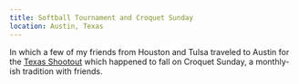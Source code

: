 ```yaml
---
title: Softball Tournament and Croquet Sunday
location: Austin, Texas
---
```


In which a few of my friends from Houston and Tulsa traveled to Austin for the
[Texas Shootout](http://texasshootout.leagueapps.com/) which happened to fall on
Croquet Sunday, a monthly-ish tradition with friends.
